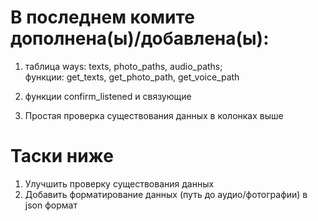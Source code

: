 # В последнем комите дополнена(ы)/добавлена(ы):
1. таблица ways: texts, photo_paths, audio_paths;\
        функции: get_texts, get_photo_path, get_voice_path

3. функции confirm_listened и связующие
4. Простая проверка существования данных в колонках выше


# Таски ниже
1. Улучшить проверку существования данных
2. Добавить форматирование данных (путь до аудио/фотографии) в json формат
